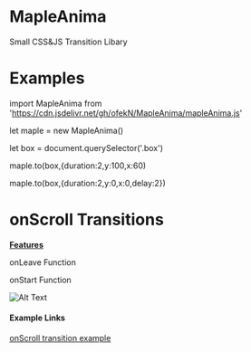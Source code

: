 # MapleAnima
Small CSS&amp;JS Transition Libary







<h1>Examples</h1>

import MapleAnima from 'https://cdn.jsdelivr.net/gh/ofekN/MapleAnima/mapleAnima.js'

let maple = new MapleAnima()

let box = document.querySelector('.box')

maple.to(box,{duration:2,y:100,x:60)

maple.to(box,{duration:2,y:0,x:0,delay:2})


<h1>onScroll Transitions</h1>
<p style="text-decoration:underline;font-weight:700;">Features</p>
<p style="">onLeave Function</p>
<p style="">onStart Function</p>

![Alt Text](https://media.giphy.com/media/iYjeH7Z3OyY5EKBqBV/giphy.gif)


<h4>Example Links</h4>
<a href="https://codepen.io/OfekNakar/pen/Vwrorxy?editors=1011" target="_blank" >onScroll transition example</a>




